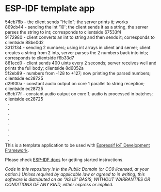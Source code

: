 ESP-IDF template app
====================

54cb76b - the client sends "Hello"; the server prints it; works  
869cb44 - sending the int '10'; the client sends it as a string, the server parses the string to int; corresponds to clientside 67533f4  
9172980 - client converts an int to string and then sends it; corresponds to clientside 88be0d2  
3312f34 - sending 2 numbers; using int arrays in client and server; client creates a string from 2 ints, server parses the 2 numbers back into ints; corresponds to clientside f6b33d7  
881ecd0 - client sends 400 uints every 2 seconds; server receives well and prints the full body; clientside 8d6052a  
5f2eb89 - numbers from -128 to +127; now printing the parsed numbers; clientside ec28725  
d29f00a - constant audio output on core 1 parallel to string reception; clientside ec28725  
d8cb77f - constant audio output on core 1; audio is processed in batches; clientside ec28725  
&nbsp;  -  
&nbsp;  -  
&nbsp;  -  
&nbsp;  -  
&nbsp;  -  
&nbsp;  -  
&nbsp;  -  
&nbsp;  -  
This is a template application to be used with [Espressif IoT Development Framework](https://github.com/espressif/esp-idf).

Please check [ESP-IDF docs](https://docs.espressif.com/projects/esp-idf/en/latest/get-started/index.html) for getting started instructions.

*Code in this repository is in the Public Domain (or CC0 licensed, at your option.)
Unless required by applicable law or agreed to in writing, this
software is distributed on an "AS IS" BASIS, WITHOUT WARRANTIES OR
CONDITIONS OF ANY KIND, either express or implied.*
